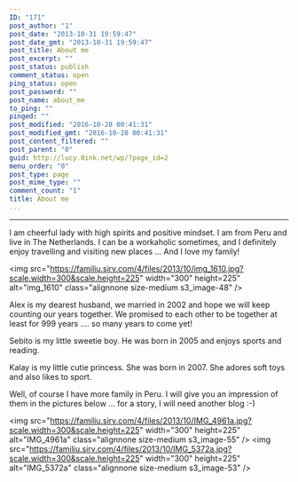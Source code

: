 ```yaml
---
ID: "171"
post_author: "1"
post_date: "2013-10-31 19:59:47"
post_date_gmt: "2013-10-31 19:59:47"
post_title: About me
post_excerpt: ""
post_status: publish
comment_status: open
ping_status: open
post_password: ""
post_name: about_me
to_ping: ""
pinged: ""
post_modified: "2016-10-28 00:41:31"
post_modified_gmt: "2016-10-28 00:41:31"
post_content_filtered: ""
post_parent: "0"
guid: http://lucy.0ink.net/wp/?page_id=2
menu_order: "0"
post_type: page
post_mime_type: ""
comment_count: "1"
title: About me
...
```

---

I am cheerful lady with high spirits and positive mindset. I am from
Peru and live in The Netherlands. I can be a workaholic sometimes,
and I definitely enjoy travelling and visiting new places ... And I love my family!


<img src="https://familiu.sirv.com/4/files/2013/10/img_1610.jpg?scale.width=300&scale.height=225" width="300" height=225" alt="img_1610" class="alignnone size-medium s3_image-48" />

Alex is my dearest husband, we married in 2002 and hope we will keep
counting our years together. We promised to each other to be together
at least for 999 years .... so many years to come yet!

Sebito is my little sweetie boy. He was born in 2005 and enjoys
sports and reading.

Kalay is my little cutie princess. She was born in 2007. She adores
soft toys and also likes to sport.

Well, of course I have more family in Peru. I will give you an
impression of them in the pictures below ... for a story, I will
need another blog :-)


<img src="https://familiu.sirv.com/4/files/2013/10/IMG_4961a.jpg?scale.width=300&scale.height=225" width="300" height=225" alt="IMG_4961a" class="alignnone size-medium s3_image-55" />
<img src="https://familiu.sirv.com/4/files/2013/10/IMG_5372a.jpg?scale.width=300&scale.height=225" width="300" height=225" alt="IMG_5372a" class="alignnone size-medium s3_image-53" />
